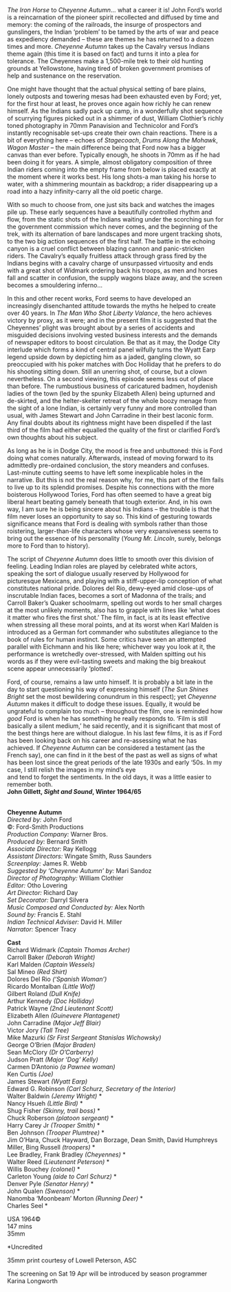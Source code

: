 
_The Iron Horse_ to _Cheyenne Autumn_… what a career it is! John Ford’s world is a reincarnation of the pioneer spirit recollected and diffused by time and memory: the coming of the railroads, the insurge of prospectors and gunslingers, the Indian ‘problem’ to be tamed by the arts of war and peace as expediency demanded – these are themes he has returned to a dozen times and more. _Cheyenne Autumn_ takes up the Cavalry versus Indians theme again (this time it is based on fact) and turns it into a plea for tolerance. The Cheyennes make a 1,500-mile trek to their old hunting grounds at Yellowstone, having tired of broken government promises of help and sustenance on the reservation.

One might have thought that the actual physical setting of bare plains, lonely outposts and towering mesas had been exhausted even by Ford; yet, for the first hour at least, he proves once again how richly he can renew himself. As the Indians sadly pack up camp, in a wonderfully shot sequence of scurrying figures picked out in a shimmer of dust, William Clothier’s richly toned photography in 70mm Panavision and Technicolor and Ford’s instantly recognisable set-ups create their own chain reactions. There is a bit of everything here – echoes of _Stagecoach_, _Drums Along the Mohawk_, _Wagon Master_ – the main difference being that Ford now has a bigger canvas than ever before. Typically enough, he shoots in 70mm as if he had been doing it for years. A simple, almost obligatory composition of three Indian riders coming into the empty frame from below is placed exactly at the moment where it works best. His long shots-a man taking his horse to water, with a shimmering mountain as backdrop; a rider disappearing up a road into a hazy infinity-carry all the old poetic charge.

With so much to choose from, one just sits back and watches the images pile up. These early sequences have a beautifully controlled rhythm and flow, from the static shots of the Indians waiting under the scorching sun for the government commission which never comes, and the beginning of the trek, with its alternation of bare landscapes and more urgent tracking shots, to the two big action sequences of the first half. The battle in the echoing canyon is a cruel conflict between blazing cannon and panic-stricken riders. The Cavalry’s equally fruitless attack through grass fired by the Indians begins with a cavalry charge of unsurpassed virtuosity and ends with a great shot of Widmark ordering back his troops, as men and horses fall and scatter in confusion, the supply wagons blaze away, and the screen becomes a smouldering inferno...

In this and other recent works, Ford seems to have developed an increasingly disenchanted attitude towards the myths he helped to create over 40 years. In _The Man Who Shot Liberty Valance_, the hero achieves victory by proxy, as it were; and in the present film it is suggested that the Cheyennes’ plight was brought about by a series of accidents and misguided decisions involving vested business interests and the demands of newspaper editors to boost circulation. Be that as it may, the Dodge City interlude which forms a kind of central panel wilfully turns the Wyatt Earp legend upside down by depicting him as a jaded, gangling clown, so preoccupied with his poker matches with Doc Holliday that he prefers to do his shooting sitting down. Still an unerring shot, of course, but a clown nevertheless. On a second viewing, this episode seems less out of place than before. The rumbustious business of caricatured badmen, hoydenish ladies of the town (led by the spunky Elizabeth Allen) being upturned and de-skirted, and the helter-skelter retreat of the whole boozy menage from the sight of a lone Indian, is certainly very funny and more controlled than usual, with James Stewart and John Carradine in their best laconic form. Any final doubts about its rightness might have been dispelled if the last third of the film had either equalled the quality of the first or clarified Ford’s own thoughts about his subject.

As long as he is in Dodge City, the mood is free and unbuttoned: this is Ford doing what comes naturally. Afterwards, instead of moving forward to its admittedly pre-ordained conclusion, the story meanders and confuses. Last-minute cutting seems to have left some inexplicable holes in the narrative. But this is not the real reason why, for me, this part of the film fails to live up to its splendid promises. Despite his connections with the more boisterous Hollywood Tories, Ford has often seemed to have a great big liberal heart beating gamely beneath that tough exterior. And, in his own way, I am sure he is being sincere about his Indians – the trouble is that the film never loses an opportunity to say so. This kind of gesturing towards significance means that Ford is dealing with symbols rather than those roistering, larger-than-life characters whose very expansiveness seems to bring out the essence of his personality (_Young Mr. Lincoln_, surely, belongs more to Ford than to history).

The script of _Cheyenne Autumn_ does little to smooth over this division of feeling. Leading Indian roles are played by celebrated white actors, speaking the sort of dialogue usually reserved by Hollywood for picturesque Mexicans, and playing with a stiff-upper-lip conception of what constitutes national pride. Dolores del Rio, dewy-eyed amid close-ups of inscrutable Indian faces, becomes a sort of Madonna of the trails; and Carroll Baker’s Quaker schoolmarm, spelling out words to her small charges at the most unlikely moments, also has to grapple with lines like ‘what does it matter who fires the first shot.’ The film, in fact, is at its least effective when stressing all these moral points, and at its worst when Karl Malden is introduced as a German fort commander who substitutes allegiance to the book of rules for human instinct. Some critics have seen an attempted parallel with Eichmann and his like here; whichever way you look at it, the performance is wretchedly over-stressed, with Malden spitting out his words as if they were evil-tasting sweets and making the big breakout scene appear unnecessarily ‘plotted’.

Ford, of course, remains a law unto himself. It is probably a bit late in the day to start questioning his way of expressing himself (_The Sun Shines Bright_ set the most bewildering conundrum in this respect); yet _Cheyenne Autumn_ makes it difficult to dodge these issues. Equally, it would be ungrateful to complain too much – throughout the film, one is reminded how _good_ Ford is when he has something he really responds to. ‘Film is still basically a silent medium,’ he said recently, and it is significant that most of the best things here are without dialogue. In his last few films, it is as if Ford has been looking back on his career and re-assessing what he has achieved. If _Cheyenne Autumn_ can be considered a testament (as the French say), one can find in it the best of the past as well as signs of what has been lost since the great periods of the late 1930s and early ‘50s. In my case, I still relish the images in my mind’s eye  
and tend to forget the sentiments. In the old days, it was a little easier to remember both.  
**John Gillett, _Sight and Sound_, Winter 1964/65**
<br><br>

**Cheyenne Autumn**  
_Directed by:_ John Ford  
©: Ford-Smith Productions  
_Production Company:_ Warner Bros.  
_Produced by:_ Bernard Smith  
_Associate Director:_ Ray Kellogg  
_Assistant Directors:_ Wingate Smith, Russ Saunders  
_Screenplay:_ James R. Webb  
_Suggested by ‘Cheyenne Autumn’ by:_ Mari Sandoz  
_Director of Photography:_ William Clothier  
_Editor:_ Otho Lovering  
_Art Director:_ Richard Day  
_Set Decorator:_ Darryl Silvera  
_Music Composed and Conducted by:_ Alex North  
_Sound by:_ Francis E. Stahl  
_Indian Technical Adviser:_ David H. Miller  
_Narrator:_ Spencer Tracy

**Cast**  
Richard Widmark _(Captain Thomas Archer)_  
Carroll Baker _(Deborah Wright)_  
Karl Malden _(Captain Wessels)_  
Sal Mineo _(Red Shirt)_  
Dolores Del Rio _(‘Spanish Woman’)_  
Ricardo Montalban _(Little Wolf)_  
Gilbert Roland _(Dull Knife)_  
Arthur Kennedy _(Doc Holliday)_  
Patrick Wayne _(2nd Lieutenant Scott)_  
Elizabeth Allen _(Guinevere Plantagenet)_  
John Carradine _(Major Jeff Blair)_  
Victor Jory _(Tall Tree)_  
Mike Mazurki  _(Sr First Sergeant Stanislas Wichowsky)_  
George O’Brien _(Major Braden)_  
Sean McClory _(Dr O’Carberry)_  
Judson Pratt _(Major ‘Dog’ Kelly)_  
Carmen D’Antonio _(a Pawnee woman)_  
Ken Curtis _(Joe)_  
James Stewart _(Wyatt Earp)_  
Edward G. Robinson  _(Carl Schurz, Secretary of the Interior)_  
Walter Baldwin _(Jeremy Wright)_ *  
Nancy Hsueh _(Little Bird)_ *  
Shug Fisher _(Skinny, trail boss)_ *  
Chuck Roberson _(platoon sergeant)_ *  
Harry Carey Jr _(Trooper Smith)_ *  
Ben Johnson _(Trooper Plumtree)_ *  
Jim O’Hara, Chuck Hayward, Dan Borzage, Dean Smith, David Humphreys Miller, Bing Russell _(troopers)_ *  
Lee Bradley, Frank Bradley _(Cheyennes)_ *  
Walter Reed _(Lieutenant Peterson)_ *  
Willis Bouchey _(colonel)_ *  
Carleton Young _(aide to Carl Schurz)_ *  
Denver Pyle _(Senator Henry)_ *  
John Qualen _(Swenson)_ *  
Nanomba ‘Moonbeam’ Morton _(Running Deer)_ *  
Charles Seel *

USA 1964©  
147 mins  
35mm

*Uncredited

35mm print courtesy of Lowell Peterson, ASC

The screening on Sat 19 Apr will be introduced by season programmer Karina Longworth
<br><br>
<!--stackedit_data:
eyJoaXN0b3J5IjpbLTEzNzgwNjg2MzFdfQ==
-->